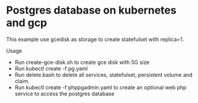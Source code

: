 Postgres database on kubernetes and gcp
=======================================


This example use gcedisk as storage to create statefulset with replica=1.

Usage
 * Run create-gce-disk.sh to create gce disk with 5G size
 * Run kubectl create -f pg.yaml  
 * Run delete.bash to delete all services, statefulset, persistent volume and claim.
 * Run kubectl create -f phppgadmin.yaml to create an optional web php service to access the postgres database

